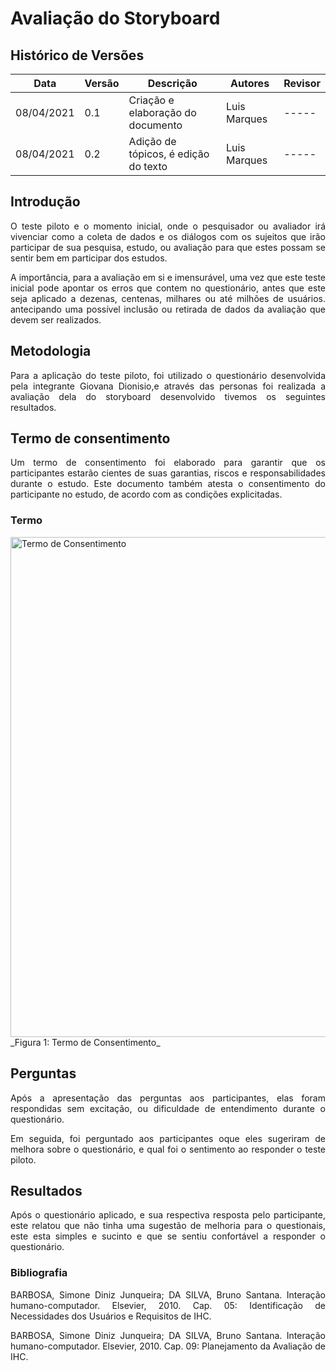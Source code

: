 # Avaliação do Storyboard

## Histórico de Versões

| Data       | Versão | Descrição                            | Autores      | Revisor |
| ---------- | ------ | ------------------------------------ | ------------ | ------- |
| 08/04/2021 | 0.1    | Criação e elaboração do documento    | Luis Marques | -----   |
| 08/04/2021 | 0.2    | Adição de tópicos, é edição do texto | Luis Marques | -----   |

## Introdução

<p align = "justify">O teste piloto e o momento inicial, onde o pesquisador ou avaliador irá vivenciar como a coleta de dados e os diálogos com os sujeitos que irão participar de sua pesquisa, estudo, ou avaliação para que estes possam se sentir bem em participar dos estudos.</p>
<p align = "justify">A importância, para a avaliação em si e imensurável, uma vez que este teste inicial pode apontar os erros que contem no questionário, antes que este seja aplicado a dezenas, centenas, milhares ou até milhões de usuários. antecipando uma possível inclusão ou retirada de dados da avaliação que devem ser realizados.</p>

## Metodologia

<p align = "justify">Para a aplicação do teste piloto, foi utilizado o questionário desenvolvida pela integrante Giovana Dionisio,e através das personas foi realizada a avaliação dela do storyboard desenvolvido tivemos os seguintes resultados.</p>

## Termo de consentimento

<p align="justify">Um termo de consentimento foi elaborado para garantir que os participantes estarão cientes de suas garantias, riscos e responsabilidades durante o estudo. Este documento também atesta o consentimento do participante no estudo, de acordo com as condições explicitadas.</p>

### Termo

<img alt = "Termo de Consentimento" src="../images/termo-consentimento.png" width = "800"/>
_Figura 1: Termo de Consentimento_

## Perguntas

<p align = "justify">Após a apresentação das perguntas aos participantes, elas foram respondidas sem excitação, ou dificuldade de entendimento durante o questionário.</p>

<p align = "justify">Em seguida, foi perguntado aos participantes oque eles sugeriram de melhora sobre o questionário, e qual foi o sentimento ao responder o teste piloto.</p>

## Resultados

<p align = "justify">Após o questionário aplicado, e sua respectiva resposta pelo participante, este relatou que não tinha uma sugestão de melhoria para o questionais, este esta simples e sucinto e que se sentiu confortável a responder o questionário. </p>

### Bibliografia

<p align="justify">BARBOSA, Simone Diniz Junqueira; DA SILVA, Bruno Santana. Interação humano-computador. Elsevier, 2010. Cap. 05: Identificação de Necessidades dos Usuários e Requisitos de IHC. </p>
<p align="justify">BARBOSA, Simone Diniz Junqueira; DA SILVA, Bruno Santana. Interação humano-computador. Elsevier, 2010. Cap. 09: Planejamento da Avaliação de IHC. </p>
